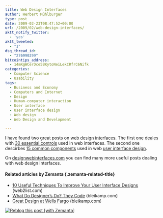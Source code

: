 ```yaml
---
title: Web Design Interfaces
author: Herbert Mühlburger
type: post
date: 2009-02-23T08:47:52+00:00
url: /2009/02/web-design-interfaces/
aktt_notify_twitter:
  - 'yes'
aktt_tweeted:
  - "1"
dsq_thread_id:
  - "276990299"
bitcointips_address:
  - 14mKgWCerDce5BKytoNeiLekCRfrC6Nifk
categories:
  - Computer Science
  - Usability
tags:
  - Business and Economy
  - Computers and Internet
  - Design
  - Human-computer interaction
  - User interface
  - User interface design
  - Web design
  - Web Design and Development

---
```

I have found two great posts on <a class="zem_slink" title="Web design" rel="wikipedia" href="http://en.wikipedia.org/wiki/Web_design">web design</a> <a class="zem_slink" title="User interface" rel="wikipedia" href="http://en.wikipedia.org/wiki/User_interface">interfaces</a>. The first one deales with <a title="30 essential controls" href="http://designingwebinterfaces.com/essential_controls" target="_blank">30 essential controls</a> used in web interfaces. The second one descirbes <a title="15 common components" href="http://designingwebinterfaces.com/15-common-components" target="_blank">15 common components</a> used in web <a class="zem_slink" title="User interface design" rel="wikipedia" href="http://en.wikipedia.org/wiki/User_interface_design">user interface design</a>.

On <a title="designwebinterfaces.com" href="http://designingwebinterfaces.com/posts" target="_blank">designwebinterfaces.com</a> you can find many more useful posts dealing with web design interfaces.

#### Related articles by Zemanta {.zemanta-related-title}

<ul class="zemanta-article-ul">
  <li class="zemanta-article-ul-li">
    <a href="http://web2list.com/news/10-useful-techniques-to-improve-your-user-interface-designs">10 Useful Techniques To Improve Your User Interface Designs</a> (web2list.com)
  </li>
  <li class="zemanta-article-ul-li">
    <a href="http://www.bleikamp.com/2008/12/22/what-do-designers-do-they-code/">What Do Designer&#8217;s Do? They Code</a> (bleikamp.com)
  </li>
  <li class="zemanta-article-ul-li">
    <a href="http://www.bleikamp.com/2009/01/15/great-design-at-wells-fargo/">Great Design at Wells Fargo</a> (bleikamp.com)
  </li>
</ul>

<div class="zemanta-pixie">
  <a class="zemanta-pixie-a" title="Zemified by Zemanta" href="http://reblog.zemanta.com/zemified/2fef0bc7-eff8-4cb4-a0c0-2305989bcaf7/"><img class="zemanta-pixie-img" src="http://img.zemanta.com/reblog_e.png?x-id=2fef0bc7-eff8-4cb4-a0c0-2305989bcaf7" alt="Reblog this post [with Zemanta]" /></a>
</div>